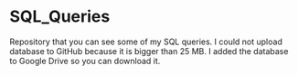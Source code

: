 # SQL_Queries
Repository that you can see some of my SQL queries.
I could not upload database to GitHub because it is bigger than 25 MB. I added the database to Google Drive so you can download  it.
